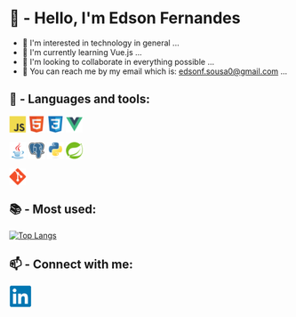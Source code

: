 # 👋 - Hello, I'm Edson Fernandes
- 👀 I'm interested in technology in general ...
- 🌱 I'm currently learning Vue.js ...
- 💞️ I'm looking to collaborate in everything possible ...
- 📧 You can reach me by my email which is: edsonf.sousa0@gmail.com ...

## 👾 - Languages and tools:
<div>
<img align="center" alt="javascript" heigth="30" width="30" src="https://raw.githubusercontent.com/devicons/devicon/master/icons/javascript/javascript-original.svg" style="max-width:100%">
<img align="center" alt="html" heigth="30" width="30" src="https://raw.githubusercontent.com/devicons/devicon/master/icons/html5/html5-original.svg" style="max-width:100%">
<img align="center" alt="css" heigth="30" width="30" src="https://raw.githubusercontent.com/devicons/devicon/master/icons/css3/css3-original.svg" style="max-width:100%">
  <img align="center" alt="vue" heigth="30" width="30" src="https://raw.githubusercontent.com/devicons/devicon/master/icons/vuejs/vuejs-original.svg" style="max-width:100%">
</div>

<br/>

<div>
<img align="center" alt="java" heigth="30" width="30" src="https://raw.githubusercontent.com/devicons/devicon/master/icons/java/java-original.svg" style="max-width:100%">
<img align="center" alt="postegresql" heigth="30" width="30" src="https://raw.githubusercontent.com/devicons/devicon/master/icons/postgresql/postgresql-original.svg" style="max-width:100%">
<img align="center" alt="python" heigth="30" width="30" src="https://raw.githubusercontent.com/devicons/devicon/master/icons/python/python-original.svg" style="max-width:100%">
  <img align="center" alt="spring" heigth="30" width="30" src="https://raw.githubusercontent.com/devicons/devicon/master/icons/spring/spring-original.svg" style="max-width:100%">
</div>

<br/>

<div>
<img align="center" alt="git" heigth="30" width="30" src="https://raw.githubusercontent.com/devicons/devicon/master/icons/git/git-original.svg" style="max-width:100%">
</div>

## 📚 - Most used:
[![Top Langs](https://github-readme-stats.vercel.app/api/top-langs/?username=edsonfsousa&langs_count=3&layout=compact)](https://github.com/anuraghazra/github-readme-stats)

## 📫 - Connect with me:
<a href="https://www.linkedin.com/in/edson-fernandes-de-sousa-5528ab201?lipi=urn%3Ali%3Apage%3Ad_flagship3_profile_view_base_contact_details%3BWjDHGIO6TtWzGKjZhE9qWA%3D%3D" target="_blank">
<img align="center" alt="edson-linkedin" heigth="30" width="40" src="https://raw.githubusercontent.com/devicons/devicon/master/icons/linkedin/linkedin-original.svg" style="max-width:100%">
</a>

